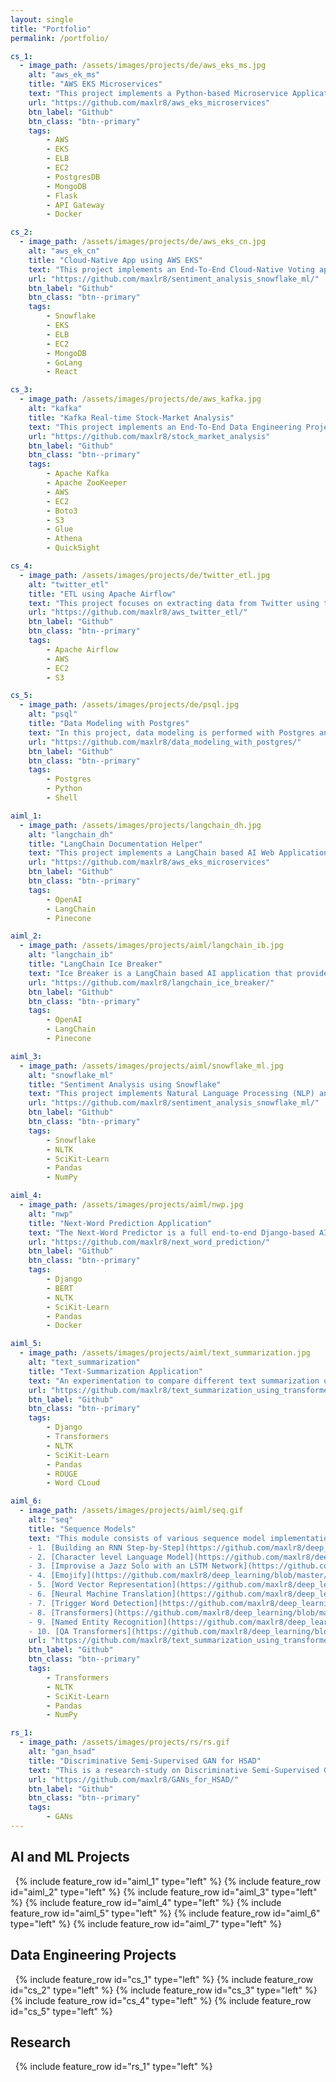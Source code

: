 ```yaml
---
layout: single
title: "Portfolio"
permalink: /portfolio/

cs_1:
  - image_path: /assets/images/projects/de/aws_eks_ms.jpg
    alt: "aws_ek_ms"
    title: "AWS EKS Microservices"
    text: "This project implements a Python-based Microservice Application on AWS Elastic Kubernetes Services (EKS) where a user can upload a video and get it processed into a sound file (mp3)."
    url: "https://github.com/maxlr8/aws_eks_microservices"
    btn_label: "Github"
    btn_class: "btn--primary"
    tags:
        - AWS
        - EKS
        - ELB
        - EC2
        - PostgresDB
        - MongoDB
        - Flask
        - API Gateway
        - Docker

cs_2:
  - image_path: /assets/images/projects/de/aws_eks_cn.jpg
    alt: "aws_ek_cn"
    title: "Cloud-Native App using AWS EKS"
    text: "This project implements an End-To-End Cloud-Native Voting application using AWS EKS (Amazon Elastic Kubernetes Services) where users can caste their votes."
    url: "https://github.com/maxlr8/sentiment_analysis_snowflake_ml/"
    btn_label: "Github"
    btn_class: "btn--primary"
    tags:
        - Snowflake
        - EKS
        - ELB
        - EC2
        - MongoDB
        - GoLang
        - React

cs_3:
  - image_path: /assets/images/projects/de/aws_kafka.jpg
    alt: "kafka"
    title: "Kafka Real-time Stock-Market Analysis"
    text: "This project implements an End-To-End Data Engineering Project on Real-Time Stock Market Data using Kafka and the dynamically generated data is stored in the S3 bucket which can is crawled using Glue, fetched using Athena and visualized using QuickSight."
    url: "https://github.com/maxlr8/stock_market_analysis"
    btn_label: "Github"
    btn_class: "btn--primary"
    tags:
        - Apache Kafka
        - Apache ZooKeeper
        - AWS
        - EC2
        - Boto3
        - S3
        - Glue 
        - Athena
        - QuickSight

cs_4:
  - image_path: /assets/images/projects/de/twitter_etl.jpg
    alt: "twitter_etl"
    title: "ETL using Apache Airflow"
    text: "This project focuses on extracting data from Twitter using the Twitter API, transforming the data using Python and loading it into S3-bucket."
    url: "https://github.com/maxlr8/aws_twitter_etl/"
    btn_label: "Github"
    btn_class: "btn--primary"
    tags:
        - Apache Airflow
        - AWS
        - EC2
        - S3

cs_5:
  - image_path: /assets/images/projects/de/psql.jpg
    alt: "psql"
    title: "Data Modeling with Postgres"
    text: "In this project, data modeling is performed with Postgres and an ETL (Extract, Transform, Load) pipeline is employed using Python."
    url: "https://github.com/maxlr8/data_modeling_with_postgres/"
    btn_label: "Github"
    btn_class: "btn--primary"
    tags:
        - Postgres
        - Python
        - Shell

aiml_1:
  - image_path: /assets/images/projects/langchain_dh.jpg
    alt: "langchain_dh"
    title: "LangChain Documentation Helper"
    text: "This project implements a LangChain based AI Web Application that is trained and deployed to answer ay question about LangChain (Sources from Official LangChain documentation)."
    url: "https://github.com/maxlr8/aws_eks_microservices"
    btn_label: "Github"
    btn_class: "btn--primary"
    tags:
        - OpenAI
        - LangChain
        - Pinecone

aiml_2:
  - image_path: /assets/images/projects/aiml/langchain_ib.jpg
    alt: "langchain_ib"
    title: "LangChain Ice Breaker"
    text: "Ice Breaker is a LangChain based AI application that provides ice breakers for a given person by crawling through a person's LinkedIn and Twitter accounts using Tools, Chains and Agents in LangChains, helping to initiate a captivating conversation with that person."
    url: "https://github.com/maxlr8/langchain_ice_breaker/"
    btn_label: "Github"
    btn_class: "btn--primary"
    tags:
        - OpenAI
        - LangChain
        - Pinecone

aiml_3:
  - image_path: /assets/images/projects/aiml/snowflake_ml.jpg
    alt: "snowflake_ml"
    title: "Sentiment Analysis using Snowflake"
    text: "This project implements Natural Language Processing (NLP) and Machine Learning (ML) within Snowflake using Snowpark Python on Kaggle's IMDB dataset."
    url: "https://github.com/maxlr8/sentiment_analysis_snowflake_ml/"
    btn_label: "Github"
    btn_class: "btn--primary"
    tags:
        - Snowflake
        - NLTK
        - SciKit-Learn
        - Pandas
        - NumPy

aiml_4:
  - image_path: /assets/images/projects/aiml/nwp.jpg
    alt: "nwp"
    title: "Next-Word Prediction Application"
    text: "The Next-Word Predictor is a full end-to-end Django-based AI application, powered by BERT LM under the hood, that continually suggests upcoming words as the user types giving user specific metrics on typing along with login and authentication features."
    url: "https://github.com/maxlr8/next_word_prediction/"
    btn_label: "Github"
    btn_class: "btn--primary"
    tags:
        - Django
        - BERT
        - NLTK
        - SciKit-Learn
        - Pandas
        - Docker

aiml_5:
  - image_path: /assets/images/projects/aiml/text_summarization.jpg
    alt: "text_summarization"
    title: "Text-Summarization Application"
    text: "An experimentation to compare different text summarization using different state-of-the-art transformer models."
    url: "https://github.com/maxlr8/text_summarization_using_transformers/"
    btn_label: "Github"
    btn_class: "btn--primary"
    tags:
        - Django
        - Transformers
        - NLTK
        - SciKit-Learn
        - Pandas
        - ROUGE
        - Word CLoud

aiml_6:
  - image_path: /assets/images/projects/aiml/seq.gif
    alt: "seq"
    title: "Sequence Models"
    text: "This module consists of various sequence model implementations such as RNNs, LSTMs, and Transformers.<br>
    - 1. [Building an RNN Step-by-Step](https://github.com/maxlr8/deep_learning/blob/master/5_sequential_neural_networks/1_building_an_rnn/Building_a_Recurrent_Neural_Network_Step_by_Step.ipynb)
    - 2. [Character level Language Model](https://github.com/maxlr8/deep_learning/blob/master/5_sequential_neural_networks/1_building_an_rnn/Building_a_Recurrent_Neural_Network_Step_by_Step.ipynb)
    - 3. [Improvise a Jazz Solo with an LSTM Network](https://github.com/maxlr8/deep_learning/blob/master/5_sequential_neural_networks/3_jazz_improvization_using_lstm/Improvise_a_Jazz_Solo_with_an_LSTM_Network.ipynb)
    - 4. [Emojify](https://github.com/maxlr8/deep_learning/blob/master/5_sequential_neural_networks/4_emojify/Emojify.ipynb)
    - 5. [Word Vector Representation](https://github.com/maxlr8/deep_learning/blob/master/5_sequential_neural_networks/5_word_vector_representation/Operations_on_word_vectors.ipynb)
    - 6. [Neural Machine Translation](https://github.com/maxlr8/deep_learning/blob/master/5_sequential_neural_networks/6_machine_translation/Neural_machine_translation_with_attention.ipynb)
    - 7. [Trigger Word Detection](https://github.com/maxlr8/deep_learning/blob/master/5_sequential_neural_networks/7_trigger_word_detection/Trigger_word_detection.ipynb)
    - 8. [Transformers](https://github.com/maxlr8/deep_learning/blob/master/5_sequential_neural_networks/8_transformers/Transformers.ipynb)
    - 9. [Named Entity Recognition](https://github.com/maxlr8/deep_learning/blob/master/5_sequential_neural_networks/9_named_entity_recognition/Transformer_application_Named_Entity_Recognition.ipynb)
    - 10. [QA Transformers](https://github.com/maxlr8/deep_learning/blob/master/5_sequential_neural_networks/10_qa_transformer/QA_transformer.ipynb)"
    url: "https://github.com/maxlr8/text_summarization_using_transformers/"
    btn_label: "Github"
    btn_class: "btn--primary"
    tags:
        - Transformers
        - NLTK
        - SciKit-Learn
        - Pandas
        - NumPy

rs_1:
  - image_path: /assets/images/projects/rs/rs.gif
    alt: "gan_hsad"
    title: "Discriminative Semi-Supervised GAN for HSAD"
    text: "This is a research-study on Discriminative Semi-Supervised Generative Adversarial Network (DSS-GAN) used in a study on Hyperspectral Anomaly Detection. The model is designed to leverage both labeled and unlabeled data for improved performance in Hyperspectral Image Analysis."
    url: "https://github.com/maxlr8/GANs_for_HSAD/"
    btn_label: "Github"
    btn_class: "btn--primary"
    tags:
        - GANs
---
```



## AI and ML Projects

&nbsp;
{% include feature_row id="aiml_1" type="left" %}
<a name="LangChain Documentation Helper">
{% include feature_row id="aiml_2" type="left" %}
<a name="LangChain Ice Breaker">
{% include feature_row id="aiml_3" type="left" %}
<a name="Sentiment Analysis using Snowflake ML">
{% include feature_row id="aiml_4" type="left" %}
<a name="Next-Word Predictor">
{% include feature_row id="aiml_5" type="left" %}
<a name="Text-Summarization">
{% include feature_row id="aiml_6" type="left" %}
<a name="Sequence Models">
{% include feature_row id="aiml_7" type="left" %}
<a name="Convolution Neural Networks">
<br>


## Data Engineering Projects 

&nbsp;
{% include feature_row id="cs_1" type="left" %}
<a name="AWS EKS Microservices"></a>
{% include feature_row id="cs_2" type="left" %}
<a name="Cloud-Native Voting App using AWS EKS"></a>
{% include feature_row id="cs_3" type="left" %}
<a name="Real-time Stock-Market Analysis using Kafka"></a>
{% include feature_row id="cs_4" type="left" %}
<a name="ETL using Apache Airflow"></a>
{% include feature_row id="cs_5" type="left" %}
<a name="Data Modeling with Postgres"></a>
<br>


## Research

&nbsp;
{% include feature_row id="rs_1" type="left" %}
<a name="Discriminative Semi-Supervised GAN for HSAD"></a>
<br>
